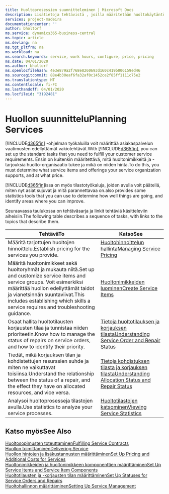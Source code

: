 ```yaml
---
title: Huoltoprosessien suunnitteleminen | Microsoft Docs
description: Lisätietoja tehtävistä , joilla määritetään huoltokäytäntöjen ja -prosessien määrityksessä käytettävät säännöt ja arvot.
services: project-madeira
documentationcenter: ''
author: bholtorf
ms.service: dynamics365-business-central
ms.topic: article
ms.devlang: na
ms.tgt_pltfrm: na
ms.workload: na
ms.search.keywords: service, work hours, configure, price, pricing
ms.date: 04/01/2020
ms.author: bholtorf
ms.openlocfilehash: 4e3e879a2f768e8260693d160c419b006159ed46
ms.sourcegitcommit: 88e4b30eaf6fa32af0c1452ce2f85ff1111c75e2
ms.translationtype: HT
ms.contentlocale: fi-FI
ms.lasthandoff: 04/01/2020
ms.locfileid: "3192481"
---
```

# <a name="planning-services"></a><span data-ttu-id="c8802-103">Huollon suunnittelu</span><span class="sxs-lookup"><span data-stu-id="c8802-103">Planning Services</span></span>
<span data-ttu-id="c8802-104">[!INCLUDE[d365fin](includes/d365fin_md.md)] -ohjelman työkaluilla voit määrittää asiakaspalvelun vaatimusten edellyttämät vakiotehtävät.</span><span class="sxs-lookup"><span data-stu-id="c8802-104">With [!INCLUDE[d365fin](includes/d365fin_md.md)], you can set up the standard tasks that you need to fulfill your customer service requirements.</span></span> <span data-ttu-id="c8802-105">Ensin on kuitenkin määritettävä, mitä huoltonimikkeitä ja -tarjouksia huolto-organisaatio tukee ja mikä on niiden hinta.</span><span class="sxs-lookup"><span data-stu-id="c8802-105">To do this, you must determine what service items and offerings your service organization supports, and at what price.</span></span>   

[!INCLUDE[d365fin](includes/d365fin_md.md)]<span data-ttu-id="c8802-106">issa on myös tilastotyökaluja, joiden avulla voit päätellä, miten nyt asiat sujuvat ja mitä parannettavaa on.</span><span class="sxs-lookup"><span data-stu-id="c8802-106">also provides some statistics tools that you can use to determine how well things are going, and identify areas where you can improve.</span></span>
  
<span data-ttu-id="c8802-107">Seuraavassa taulukossa on tehtäväsarja ja linkit tehtäviä käsitteleviin aiheisiin.</span><span class="sxs-lookup"><span data-stu-id="c8802-107">The following table describes a sequence of tasks, with links to the topics that describe them.</span></span>   
  
|<span data-ttu-id="c8802-108">**Tehtävä**</span><span class="sxs-lookup"><span data-stu-id="c8802-108">**To**</span></span>|<span data-ttu-id="c8802-109">**Katso**</span><span class="sxs-lookup"><span data-stu-id="c8802-109">**See**</span></span>|  
|------------|-------------|  
|<span data-ttu-id="c8802-110">Määritä tarjottujen huoltojen hinnoittelu.</span><span class="sxs-lookup"><span data-stu-id="c8802-110">Establish pricing for the services you provide.</span></span>|[<span data-ttu-id="c8802-111">Huoltohinnoittelun hallinta</span><span class="sxs-lookup"><span data-stu-id="c8802-111">Managing Service Pricing</span></span>](service-service-price-management.md)|
|<span data-ttu-id="c8802-112">Määritä huoltonimikkeet sekä huoltoryhmät ja mukauta niitä.</span><span class="sxs-lookup"><span data-stu-id="c8802-112">Set up and customize service items and service groups.</span></span> <span data-ttu-id="c8802-113">Voit esimerkiksi määrittää huollon edellyttämät taidot ja vianetsinnän suuntaviivat.</span><span class="sxs-lookup"><span data-stu-id="c8802-113">This includes establishing which skills a service requires and troubleshooting guidance.</span></span>| [<span data-ttu-id="c8802-114">Huoltonimikkeiden luominen</span><span class="sxs-lookup"><span data-stu-id="c8802-114">Create Service Items</span></span>](service-how-to-create-service-items.md)|  
|<span data-ttu-id="c8802-115">Osaat hallita huoltotilausten korjausten tilaa ja tunnistaa niiden prioriteetin.</span><span class="sxs-lookup"><span data-stu-id="c8802-115">Know how to manage the status of repairs on service orders, and how to identify their priority.</span></span>|[<span data-ttu-id="c8802-116">Tietoja huoltotilauksen ja korjauksen tilasta</span><span class="sxs-lookup"><span data-stu-id="c8802-116">Understanding Service Order and Repair Status</span></span>](service-service-order-status-and-repair-status.md)|  
|<span data-ttu-id="c8802-117">Tiedät, mikä korjauksen tilan ja kohdistettujen resurssien suhde ja miten ne vaikuttavat toisiinsa.</span><span class="sxs-lookup"><span data-stu-id="c8802-117">Understand the relationship between the status of a repair, and the effect they have on allocated resources, and vice versa.</span></span>|[<span data-ttu-id="c8802-118">Tietoja kohdistuksen tilasta ja korjauksen tilasta</span><span class="sxs-lookup"><span data-stu-id="c8802-118">Understanding Allocation Status and Repair Status</span></span>](service-allocation-status-and-repair-status.md)|  
|<span data-ttu-id="c8802-119">Analysoi huoltoprosesseja tilastojen avulla.</span><span class="sxs-lookup"><span data-stu-id="c8802-119">Use statistics to analyze your service processes.</span></span> | [<span data-ttu-id="c8802-120">Huoltotilastojen katsominen</span><span class="sxs-lookup"><span data-stu-id="c8802-120">Viewing Service Statistics</span></span>](service-service-statistics.md) |

## <a name="see-also"></a><span data-ttu-id="c8802-121">Katso myös</span><span class="sxs-lookup"><span data-stu-id="c8802-121">See Also</span></span>
[<span data-ttu-id="c8802-122">Huoltosopimusten toteuttaminen</span><span class="sxs-lookup"><span data-stu-id="c8802-122">Fulfilling Service Contracts</span></span>](service-fulfill-service-contracts.md)  
[<span data-ttu-id="c8802-123">Huollon toimittaminen</span><span class="sxs-lookup"><span data-stu-id="c8802-123">Delivering Service</span></span>](service-deliver-service.md)  
[<span data-ttu-id="c8802-124">Huollon hintojen ja lisäkustannusten määrittäminen</span><span class="sxs-lookup"><span data-stu-id="c8802-124">Set Up Pricing and Additional Costs for Services</span></span>](service-how-setup-service-costs-pricing.md)  
[<span data-ttu-id="c8802-125">Huoltonimikkeiden ja huoltonimikkeen komponenttien määrittäminen</span><span class="sxs-lookup"><span data-stu-id="c8802-125">Set Up Service Items and Service Item Components</span></span>](service-how-setup-service-items.md)  
[<span data-ttu-id="c8802-126">Huoltotilausten ja -korjausten tilan määrittäminen</span><span class="sxs-lookup"><span data-stu-id="c8802-126">Set Up Statuses for Service Orders and Repairs</span></span>](service-order-repair-status.md)  
[<span data-ttu-id="c8802-127">Huoltohallinnon määrittäminen</span><span class="sxs-lookup"><span data-stu-id="c8802-127">Setting Up Service Management</span></span>](service-setup-service.md)  
